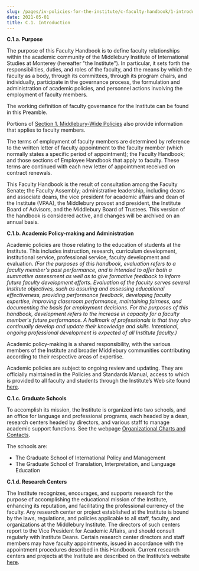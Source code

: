 ```yaml
---
slug: /pages/iv-policies-for-the-institute/c-faculty-handbook/1-introduction
date: 2021-05-01
title: C.1. Introduction
---
```

**C.1.a. Purpose**

The purpose of this Faculty Handbook is to define faculty relationships within the academic community of the Middlebury Institute of International Studies at Monterey (hereafter "the Institute"). In particular, it sets forth the responsibilities, duties, and roles of the faculty, and the means by which the faculty as a body, through its committees, through its program chairs, and individually, participate in the governance process, the formulation and administration of academic policies, and personnel actions involving the employment of faculty members.

The working definition of faculty governance for the Institute can be found in this Preamble.

Portions of [Section 1\. Middlebury-Wide Policies](/pages/i-policies-for-all) also provide information that applies to faculty members.

The terms of employment of faculty members are determined by reference to the written letter of faculty appointment to the faculty member (which normally states a specific period of appointment); the Faculty Handbook; and those sections of Employee Handbook that apply to faculty. These terms are continued with each new letter of appointment received on contract renewals.

This Faculty Handbook is the result of consultation among the Faculty Senate; the Faculty Assembly; administrative leadership, including deans and associate deans, the vice president for academic affairs and dean of the Institute (VPAA), the Middlebury provost and president, the Institute Board of Advisors, and the Middlebury Board of Trustees. This version of the handbook is considered active, and changes will be archived on an annual basis.

**C.1.b. Academic Policy-making and Administration**

Academic policies are those relating to the education of students at the Institute. This includes instruction, research, curriculum development, institutional service, professional service, faculty development and evaluation. _(For the purposes of this handbook, evaluation refers to a faculty member's past performance, and is intended to offer both a summative assessment as well as to give formative feedback to inform future faculty development efforts. Evaluation of the faculty serves several Institute objectives, such as assuring and assessing educational effectiveness, providing performance feedback, developing faculty expertise, improving classroom performance, maintaining fairness, and documenting the basis for employment decisions. For the purposes of this handbook, development refers to the increase in capacity for a faculty member's future performance. A hallmark of professionals is that they also continually develop and update their knowledge and skills. Intentional, ongoing professional development is expected of all Institute faculty.)_

Academic policy-making is a shared responsibility, with the various members of the Institute and broader Middlebury communities contributing according to their respective areas of expertise.

Academic policies are subject to ongoing review and updating. They are officially maintained in the Policies and Standards Manual, access to which is provided to all faculty and students through the Institute’s Web site found [here](/pages/iv-policies-for-the-institute/a-academic-policies).

**C.1.c. Graduate Schools**

To accomplish its mission, the Institute is organized into two schools, and an office for language and professional programs, each headed by a dean, research centers headed by directors, and various staff to manage academic support functions. See the webpage [Organizational Charts and Contacts](https://www.middlebury.edu/institute/faculty-staff/organizational-resources/charts-contacts).

The schools are:

* The Graduate School of International Policy and Management
* The Graduate School of Translation, Interpretation, and Language Education

**C.1.d. Research Centers**

The Institute recognizes, encourages, and supports research for the purpose of accomplishing the educational mission of the Institute, enhancing its reputation, and facilitating the professional currency of the faculty. Any research center or project established at the Institute is bound by the laws, regulations, and policies applicable to all staff, faculty, and organizations at the Middlebury Institute. The directors of such centers report to the Vice President for Academic Affairs, and should consult regularly with Institute Deans. Certain research center directors and staff members may have faculty appointments, issued in accordance with the appointment procedures described in this Handbook. Current research centers and projects at the Institute are described on the Institute’s website [here](https://www.middlebury.edu/institute/academics/centers-initiatives).